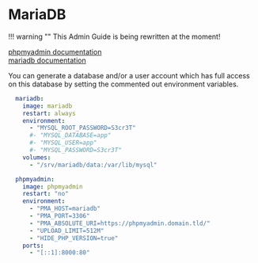 # MariaDB

!!! warning ""
	This Admin Guide is being rewritten at the moment!



[phpmyadmin documentation](https://hub.docker.com/_/phpmyadmin)    
[mariadb documentation](https://hub.docker.com/_/mariadb/)  

You can generate a database and/or a user account which has full access on this database by setting the commented out environment variables.
```yaml
  mariadb:
    image: mariadb
    restart: always
    environment:
      - "MYSQL_ROOT_PASSWORD=S3cr3T"
      #- "MYSQL_DATABASE=app"
      #- "MYSQL_USER=app"
      #- "MYSQL_PASSWORD=S3cr3T"
    volumes:
      - "/srv/mariadb/data:/var/lib/mysql"

  phpmyadmin:
    image: phpmyadmin
    restart: "no"
    environment:
      - "PMA_HOST=mariadb"
      - "PMA_PORT=3306"
      - "PMA_ABSOLUTE_URI=https://phpmyadmin.domain.tld/"
      - "UPLOAD_LIMIT=512M"
      - "HIDE_PHP_VERSION=true"
    ports:
      - "[::1]:8000:80"
```
